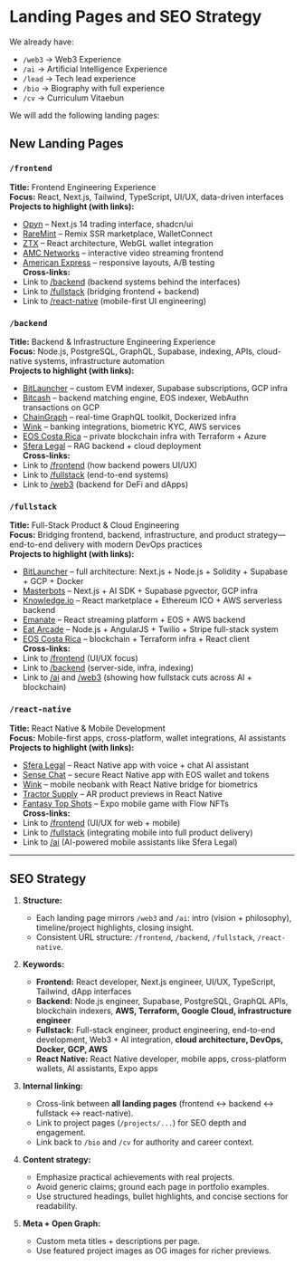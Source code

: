 # Landing Pages and SEO Strategy

We already have:
- `/web3` → Web3 Experience
- `/ai` → Artificial Intelligence Experience
- `/lead` → Tech lead experience
- `/bio` → Biography with full experience
- `/cv` → Curriculum Vitaebun 

We will add the following landing pages:

## New Landing Pages

### `/frontend`
**Title:** Frontend Engineering Experience  
**Focus:** React, Next.js, Tailwind, TypeScript, UI/UX, data-driven interfaces  
**Projects to highlight (with links):**  
- [Opyn](/projects/opyn) – Next.js 14 trading interface, shadcn/ui  
- [RareMint](/projects/raremint) – Remix SSR marketplace, WalletConnect  
- [ZTX](/projects/ztx) – React architecture, WebGL wallet integration  
- [AMC Networks](/projects/amc-networks) – interactive video streaming frontend  
- [American Express](/projects/american-express) – responsive layouts, A/B testing  
**Cross-links:**  
- Link to [/backend](/backend) (backend systems behind the interfaces)  
- Link to [/fullstack](/fullstack) (bridging frontend + backend)  
- Link to [/react-native](/react-native) (mobile-first UI engineering)  

### `/backend`
**Title:** Backend & Infrastructure Engineering Experience  
**Focus:** Node.js, PostgreSQL, GraphQL, Supabase, indexing, APIs, cloud-native systems, infrastructure automation  
**Projects to highlight (with links):**  
- [BitLauncher](/projects/bitlauncher) – custom EVM indexer, Supabase subscriptions, GCP infra  
- [Bitcash](/projects/bitcash) – backend matching engine, EOS indexer, WebAuthn transactions on GCP  
- [ChainGraph](/projects/chaingraph) – real-time GraphQL toolkit, Dockerized infra  
- [Wink](/projects/wink) – banking integrations, biometric KYC, AWS services  
- [EOS Costa Rica](/projects/eos-costa-rica) – private blockchain infra with Terraform + Azure  
- [Sfera Legal](/projects/sfera-legal) – RAG backend + cloud deployment  
**Cross-links:**  
- Link to [/frontend](/frontend) (how backend powers UI/UX)  
- Link to [/fullstack](/fullstack) (end-to-end systems)  
- Link to [/web3](/web3) (backend for DeFi and dApps)  

### `/fullstack`
**Title:** Full-Stack Product & Cloud Engineering  
**Focus:** Bridging frontend, backend, infrastructure, and product strategy—end-to-end delivery with modern DevOps practices  
**Projects to highlight (with links):**  
- [BitLauncher](/projects/bitlauncher) – full architecture: Next.js + Node.js + Solidity + Supabase + GCP + Docker  
- [Masterbots](/projects/masterbots) – Next.js + AI SDK + Supabase pgvector, GCP infra  
- [Knowledge.io](/projects/knowledge) – React marketplace + Ethereum ICO + AWS serverless backend  
- [Emanate](/projects/emanate) – React streaming platform + EOS + AWS backend  
- [Eat Arcade](/projects/eat-arcade) – Node.js + AngularJS + Twilio + Stripe full-stack system  
- [EOS Costa Rica](/projects/eos-costa-rica) – blockchain + Terraform infra + React client  
**Cross-links:**  
- Link to [/frontend](/frontend) (UI/UX focus)  
- Link to [/backend](/backend) (server-side, infra, indexing)  
- Link to [/ai](/ai) and [/web3](/web3) (showing how fullstack cuts across AI + blockchain)  

### `/react-native`
**Title:** React Native & Mobile Development  
**Focus:** Mobile-first apps, cross-platform, wallet integrations, AI assistants  
**Projects to highlight (with links):**  
- [Sfera Legal](/projects/sfera-legal) – React Native app with voice + chat AI assistant  
- [Sense Chat](/projects/sense-chat) – secure React Native app with EOS wallet and tokens  
- [Wink](/projects/wink) – mobile neobank with React Native bridge for biometrics  
- [Tractor Supply](/projects/tractor-supply) – AR product previews in React Native  
- [Fantasy Top Shots](/projects/fantasy-top-shots) – Expo mobile game with Flow NFTs  
**Cross-links:**  
- Link to [/frontend](/frontend) (UI/UX for web + mobile)  
- Link to [/fullstack](/fullstack) (integrating mobile into full product delivery)  
- Link to [/ai](/ai) (AI-powered mobile assistants like Sfera Legal)  

---

## SEO Strategy

1. **Structure:**  
   - Each landing page mirrors `/web3` and `/ai`: intro (vision + philosophy), timeline/project highlights, closing insight.  
   - Consistent URL structure: `/frontend`, `/backend`, `/fullstack`, `/react-native`.  

2. **Keywords:**  
   - **Frontend:** React developer, Next.js engineer, UI/UX, TypeScript, Tailwind, dApp interfaces  
   - **Backend:** Node.js engineer, Supabase, PostgreSQL, GraphQL APIs, blockchain indexers, **AWS, Terraform, Google Cloud, infrastructure engineer**  
   - **Fullstack:** Full-stack engineer, product engineering, end-to-end development, Web3 + AI integration, **cloud architecture, DevOps, Docker, GCP, AWS**  
   - **React Native:** React Native developer, mobile apps, cross-platform wallets, AI assistants, Expo apps  

3. **Internal linking:**  
   - Cross-link between **all landing pages** (frontend ↔ backend ↔ fullstack ↔ react-native).  
   - Link to project pages (`/projects/...`) for SEO depth and engagement.  
   - Link back to `/bio` and `/cv` for authority and career context.  

4. **Content strategy:**  
   - Emphasize practical achievements with real projects.  
   - Avoid generic claims; ground each page in portfolio examples.  
   - Use structured headings, bullet highlights, and concise sections for readability.  

5. **Meta + Open Graph:**  
   - Custom meta titles + descriptions per page.  
   - Use featured project images as OG images for richer previews.  